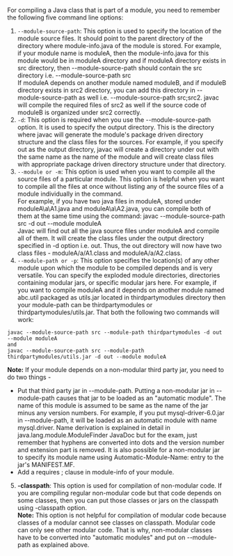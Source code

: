 For compiling a Java class that is part of a module, you need to remember the following five command line options:

1. `--module-source-path`: This option is used to specify the location of the module source files. It should point to the parent directory of the directory where module-info.java of the module is stored. For example, if your module name is moduleA, then the module-info.java for this module would be in moduleA directory and if moduleA directory exists in src directory, then --module-source-path should contain the src directory i.e. --module-source-path src<br>
If moduleA depends on another module named moduleB, and if moduleB directory exists in src2 directory, you can add this directory in --module-source-path as well i.e. --module-source-path src;src2. javac will compile the required files of src2 as well if the source code of moduleB is organized under src2 correctly.
2. `-d`: This option is required when you use the --module-source-path option. It is used to specify the output directory. This is the directory where javac will generate the module's package driven directory structure and the class files for the sources. For example, if you specify out as the output directory, javac will create a directory under out with the same name as the name of the module and will create class files with appropriate package driven directory structure under that directory. 
3. `--module or -m`: This option is used when you want to compile all the source files of a particular module. This option is helpful when you want to compile all the files at once without listing any of the source files of a module individually in the command.<br>
For example, if you have two java files in moduleA, stored under moduleA\a\A1.java and moduleA\a\A2.java, you can compile both of them at the same time using the command: javac --module-source-path src -d out --module moduleA<br>
Javac will find out all the java source files under moduleA and compile all of them. It will create the class files under the output directory specified in -d option i.e. out. Thus, the out directory will now have two class files - moduleA/a/A1.class and moduleA/a/A2.class. 
4. `--module-path or -p`: This option specifies the location(s) of any other module upon which the module to be compiled depends and is very versatile. You can specify the exploded module directories, directories containing modular jars, or specific modular jars here. For example, if you want to compile moduleA and it depends on another module named abc.util packaged as utils.jar located in thirdpartymodules directory then your module-path can be thirdpartymodules or thirdpartymodules/utils.jar. That both the following two commands will work:
```
javac --module-source-path src --module-path thirdpartymodules -d out --module moduleA
and
javac --module-source-path src --module-path thirdpartymodules/utils.jar -d out --module moduleA
```
**Note:** If your module depends on a non-modular third party jar, you need to do two things -
        
- Put that third party jar in --module-path. Putting a non-modular jar in --module-path causes that jar to be loaded as an "automatic module". The name of this module is assumed to be same as the name of the jar minus any version numbers. For example, if you put mysql-driver-6.0.jar in --module-path, it will be loaded as an automatic module with name mysql.driver. Name derivation is explained in detail in java.lang.module.ModuleFinder JavaDoc but for the exam, just remember that hyphens are converted into dots and the version number and extension part is removed. It is also possible for a non-modular jar to specify its module name using Automatic-Module-Name: <module name> entry to the jar's MANIFEST.MF.
- Add a requires <module-name>; clause in module-info of your module.

5. **-classpath**: This option is used for compilation of non-modular code. If you are compiling regular non-modular code but that code depends on some classes, then you can put those classes or jars on the classpath using -classpath option.<br>
**Note:** This option is not helpful for compilation of modular code because classes of a modular cannot see classes on classpath. Modular code can only see other modular code. That is why, non-modular classes have to be converted into "automatic modules" and put on --module-path as explained above. 
